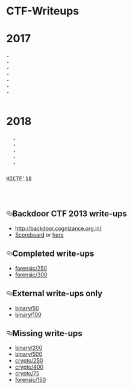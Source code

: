 # CTF-Writeups

<h1>2017</h1>
<pre>
<b>.</b>
<b>.</b>
<b>.</b>
<b>.</b>
<b>.</b>
<b>.</b>
<b>.</b>


</pre>
<h1>2018</h1>
<pre>
  <b>.</b>
  <b>.</b>
  <b>.</b>
  <b>.</b>
  <b>.</b><pre><pre><abbr title="Hackistanbul">HICTF'18</abbr></pre></pre>
</pre>

</div>
      <div class="Box-body p-6">
        <article class="markdown-body entry-content" itemprop="text"><h1><a id="user-content-backdoor-ctf-2013-write-ups" class="anchor" aria-hidden="true" href="https://github.com/ctfs/write-ups-2013/tree/master/backdoorctf-2013#backdoor-ctf-2013-write-ups"><svg class="octicon octicon-link" viewBox="0 0 16 16" version="1.1" width="16" height="16" aria-hidden="true"><path fill-rule="evenodd" d="M4 9h1v1H4c-1.5 0-3-1.69-3-3.5S2.55 3 4 3h4c1.45 0 3 1.69 3 3.5 0 1.41-.91 2.72-2 3.25V8.59c.58-.45 1-1.27 1-2.09C10 5.22 8.98 4 8 4H4c-.98 0-2 1.22-2 2.5S3 9 4 9zm9-3h-1v1h1c1 0 2 1.22 2 2.5S13.98 12 13 12H9c-.98 0-2-1.22-2-2.5 0-.83.42-1.64 1-2.09V6.25c-1.09.53-2 1.84-2 3.25C6 11.31 7.55 13 9 13h4c1.45 0 3-1.69 3-3.5S14.5 6 13 6z"></path></svg></a>Backdoor CTF 2013 write-ups</h1>
<ul>
<li><a href="http://backdoor.cognizance.org.in/" rel="nofollow">http://backdoor.cognizance.org.in/</a></li>
<li><a href="https://ctftime.org/event/72" rel="nofollow">Scoreboard</a> or <a href="https://github.com/ctfs/write-ups-2013/blob/master/backdoorctf-2013/scoreboard.txt">here</a></li>
</ul>
<h2><a id="user-content-completed-write-ups" class="anchor" aria-hidden="true" href="https://github.com/ctfs/write-ups-2013/tree/master/backdoorctf-2013#completed-write-ups"><svg class="octicon octicon-link" viewBox="0 0 16 16" version="1.1" width="16" height="16" aria-hidden="true"><path fill-rule="evenodd" d="M4 9h1v1H4c-1.5 0-3-1.69-3-3.5S2.55 3 4 3h4c1.45 0 3 1.69 3 3.5 0 1.41-.91 2.72-2 3.25V8.59c.58-.45 1-1.27 1-2.09C10 5.22 8.98 4 8 4H4c-.98 0-2 1.22-2 2.5S3 9 4 9zm9-3h-1v1h1c1 0 2 1.22 2 2.5S13.98 12 13 12H9c-.98 0-2-1.22-2-2.5 0-.83.42-1.64 1-2.09V6.25c-1.09.53-2 1.84-2 3.25C6 11.31 7.55 13 9 13h4c1.45 0 3-1.69 3-3.5S14.5 6 13 6z"></path></svg></a>Completed write-ups</h2>
<ul>
<li><a href="https://github.com/ctfs/write-ups-2013/blob/master/backdoorctf-2013/forensic/250">forensic/250</a></li>
<li><a href="https://github.com/ctfs/write-ups-2013/blob/master/backdoorctf-2013/forensic/300">forensic/300</a></li>
</ul>
<h2><a id="user-content-external-write-ups-only" class="anchor" aria-hidden="true" href="https://github.com/ctfs/write-ups-2013/tree/master/backdoorctf-2013#external-write-ups-only"><svg class="octicon octicon-link" viewBox="0 0 16 16" version="1.1" width="16" height="16" aria-hidden="true"><path fill-rule="evenodd" d="M4 9h1v1H4c-1.5 0-3-1.69-3-3.5S2.55 3 4 3h4c1.45 0 3 1.69 3 3.5 0 1.41-.91 2.72-2 3.25V8.59c.58-.45 1-1.27 1-2.09C10 5.22 8.98 4 8 4H4c-.98 0-2 1.22-2 2.5S3 9 4 9zm9-3h-1v1h1c1 0 2 1.22 2 2.5S13.98 12 13 12H9c-.98 0-2-1.22-2-2.5 0-.83.42-1.64 1-2.09V6.25c-1.09.53-2 1.84-2 3.25C6 11.31 7.55 13 9 13h4c1.45 0 3-1.69 3-3.5S14.5 6 13 6z"></path></svg></a>External write-ups only</h2>
<ul>
<li><a href="https://github.com/ctfs/write-ups-2013/blob/master/backdoorctf-2013/binary/50">binary/50</a></li>
<li><a href="https://github.com/ctfs/write-ups-2013/blob/master/backdoorctf-2013/binary/100">binary/100</a></li>
</ul>
<h2><a id="user-content-missing-write-ups" class="anchor" aria-hidden="true" href="https://github.com/ctfs/write-ups-2013/tree/master/backdoorctf-2013#missing-write-ups"><svg class="octicon octicon-link" viewBox="0 0 16 16" version="1.1" width="16" height="16" aria-hidden="true"><path fill-rule="evenodd" d="M4 9h1v1H4c-1.5 0-3-1.69-3-3.5S2.55 3 4 3h4c1.45 0 3 1.69 3 3.5 0 1.41-.91 2.72-2 3.25V8.59c.58-.45 1-1.27 1-2.09C10 5.22 8.98 4 8 4H4c-.98 0-2 1.22-2 2.5S3 9 4 9zm9-3h-1v1h1c1 0 2 1.22 2 2.5S13.98 12 13 12H9c-.98 0-2-1.22-2-2.5 0-.83.42-1.64 1-2.09V6.25c-1.09.53-2 1.84-2 3.25C6 11.31 7.55 13 9 13h4c1.45 0 3-1.69 3-3.5S14.5 6 13 6z"></path></svg></a>Missing write-ups</h2>
<ul>
<li><a href="https://github.com/ctfs/write-ups-2013/blob/master/backdoorctf-2013/binary/200">binary/200</a></li>
<li><a href="https://github.com/ctfs/write-ups-2013/blob/master/backdoorctf-2013/binary/500">binary/500</a></li>
<li><a href="https://github.com/ctfs/write-ups-2013/blob/master/backdoorctf-2013/crypto/250">crypto/250</a></li>
<li><a href="https://github.com/ctfs/write-ups-2013/blob/master/backdoorctf-2013/crypto/400">crypto/400</a></li>
<li><a href="https://github.com/ctfs/write-ups-2013/blob/master/backdoorctf-2013/crypto/75">crypto/75</a></li>
<li><a href="https://github.com/ctfs/write-ups-2013/blob/master/backdoorctf-2013/forensic/150">forensic/150</a></li>
</ul>
</article>
      </div>
  </div>


  </div>
  <div class="modal-backdrop js-touch-events"></div>
</div>











</div>
  </div>

  </div>
